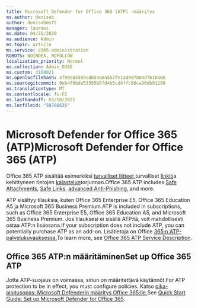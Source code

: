 ```yaml
---
title: Microsoft Defender for Office 365 (ATP) -määritys
ms.author: deniseb
author: denisebmsft
manager: laurawi
ms.date: 04/21/2020
ms.audience: Admin
ms.topic: article
ms.service: o365-administration
ROBOTS: NOINDEX, NOFOLLOW
localization_priority: Normal
ms.collection: Admin_O365
ms.custom: 3100021
ms.openlocfilehash: 4f09e85589cd654a0a557fe1ad997804d7b1b406
ms.sourcegitcommit: 0eb4f9bde53395b5fd4b5cd4ffc56ca96db91298
ms.translationtype: MT
ms.contentlocale: fi-FI
ms.lasthandoff: 03/10/2021
ms.locfileid: "50708635"
---
```

# <a name="microsoft-defender-for-office-365-atp"></a><span data-ttu-id="24e0c-102">Microsoft Defender for Office 365 (ATP)</span><span class="sxs-lookup"><span data-stu-id="24e0c-102">Microsoft Defender for Office 365 (ATP)</span></span>

<span data-ttu-id="24e0c-103">Office 365 ATP sisältää esimerkiksi [turvalliset liitteet,](https://docs.microsoft.com/microsoft-365/security/office-365-security/atp-safe-attachments)turvalliset [linkit](https://docs.microsoft.com/microsoft-365/security/office-365-security/atp-safe-links)ja kehittyneen tietojen [kalastelun](https://docs.microsoft.com/microsoft-365/security/office-365-security/atp-anti-phishing)torjunnan.</span><span class="sxs-lookup"><span data-stu-id="24e0c-103">Office 365 ATP includes [Safe Attachments](https://docs.microsoft.com/microsoft-365/security/office-365-security/atp-safe-attachments), [Safe Links](https://docs.microsoft.com/microsoft-365/security/office-365-security/atp-safe-links), [advanced Anti-Phishing](https://docs.microsoft.com/microsoft-365/security/office-365-security/atp-anti-phishing), and more.</span></span> 

<span data-ttu-id="24e0c-104">ATP sisältyy tilauksia, kuten Office 365 Enterprise E5, Office 365 Education A5 ja Microsoft 365 Business Premium.</span><span class="sxs-lookup"><span data-stu-id="24e0c-104">ATP is included in subscriptions, such as Office 365 Enterprise E5, Office 365 Education A5, and Microsoft 365 Business Premium.</span></span> <span data-ttu-id="24e0c-105">Jos tilauksesi ei sisällä ATP:tä, voit mahdollisesti ostaa ATP:n lisäosana.</span><span class="sxs-lookup"><span data-stu-id="24e0c-105">If your subscription does not include ATP, you can potentially purchase ATP as an add-on.</span></span> <span data-ttu-id="24e0c-106">Lisätietoja on Office [365:n ATP-palvelukuvauksessa.](https://docs.microsoft.com/office365/servicedescriptions/office-365-advanced-threat-protection-service-description)</span><span class="sxs-lookup"><span data-stu-id="24e0c-106">To learn more, see [Office 365 ATP Service Description](https://docs.microsoft.com/office365/servicedescriptions/office-365-advanced-threat-protection-service-description).</span></span>

## <a name="set-up-office-365-atp"></a><span data-ttu-id="24e0c-107">Office 365 ATP:n määritäminen</span><span class="sxs-lookup"><span data-stu-id="24e0c-107">Set up Office 365 ATP</span></span>

<span data-ttu-id="24e0c-108">Jotta ATP-suojaus on voimassa, sinun on määritettävä käytännöt.</span><span class="sxs-lookup"><span data-stu-id="24e0c-108">For ATP protection to be in effect, you must configure policies.</span></span> <span data-ttu-id="24e0c-109">Katso [pika-aloitusopas: Microsoft Defenderin määritys Office 365:lle.](https://docs.microsoft.com/microsoft-365/security/office-365-security/office-365-atp)</span><span class="sxs-lookup"><span data-stu-id="24e0c-109">See [Quick Start Guide: Set up Microsoft Defender for Office 365](https://docs.microsoft.com/microsoft-365/security/office-365-security/office-365-atp).</span></span>

